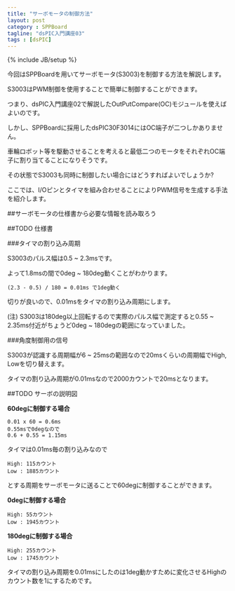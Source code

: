 ```yaml
---
title: "サーボモータの制御方法"
layout: post
category : SPPBoard
tagline: "dsPIC入門講座03"
tags : [dsPIC]
---
```


{% include JB/setup %}

今回はSPPBoardを用いてサーボモータ(S3003)を制御する方法を解説します。

S3003はPWM制御を使用することで簡単に制御することができます。

つまり、dsPIC入門講座02で解説したOutPutCompare(OC)モジュールを使えばよいのです。

しかし、SPPBoardに採用したdsPIC30F3014にはOC端子が二つしかありません。

車輪ロボット等を駆動させることを考えると最低二つのモータをそれぞれOC端子に割り当てることになりそうです。

その状態でS3003も同時に制御したい場合にはどうすればよいでしょうか?

ここでは、I/Oピンとタイマを組み合わせることによりPWM信号を生成する手法を紹介します。

##サーボモータの仕様書から必要な情報を読み取ろう

##TODO 仕様書

###タイマの割り込み周期

S3003のパルス幅は0.5 ~ 2.3msです。

よって1.8msの間で0deg ~ 180deg動くことがわかります。

    (2.3 - 0.5) / 180 = 0.01ms で1deg動く

切りが良いので、0.01msをタイマの割り込み周期にします。

(注) S3003は180deg以上回転するので実際のパルス幅で測定すると0.55 ~ 2.35ms付近がちょうど0deg ~ 180degの範囲になっていました。

###角度制御用の信号

S3003が認識する周期幅が6 ~ 25msの範囲なので20msくらいの周期幅でHigh, Lowを切り替えます。

タイマの割り込み周期が0.01msなので2000カウントで20msとなります。

##TODO サーボの説明図

**60degに制御する場合**

    0.01 x 60 = 0.6ms
    0.55msで0degなので
    0.6 + 0.55 = 1.15ms

タイマは0.01ms毎の割り込みなので

    High: 115カウント
    Low : 1885カウント

とする周期をサーボモータに送ることで60degに制御することができます。

**0degに制御する場合**

    High: 55カウント
    Low : 1945カウント

**180degに制御する場合**

    High: 255カウント
    Low : 1745カウント

タイマの割り込み周期を0.01msにしたのは1deg動かすために変化させるHighのカウント数を1にするためです。


